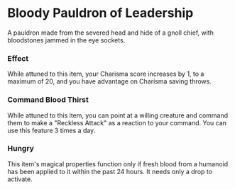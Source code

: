 # Bloody Pauldron of Leadership

A pauldron made from the severed head and hide of a gnoll chief, with bloodstones jammed in the eye sockets.

### Effect

While attuned to this item, your Charisma score increases by 1, to a maximum of 20, and you have advantage on Charisma saving throws.

### Command Blood Thirst

While attuned to this item, you can point at a willing creature and command them to make a "Reckless Attack" as a reaction to your command.
You can use this feature 3 times a day.

### Hungry

This item's magical properties function only if fresh blood from a humanoid has been applied to it within the past 24 hours.
It needs only a drop to activate.
